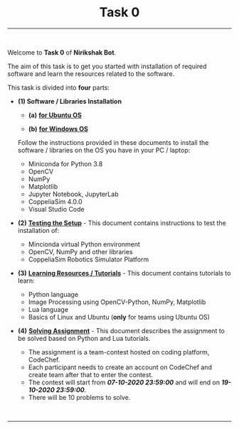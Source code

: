 <!-- <center><img src="http://mooc.e-yantra.org/img/eYantra_logo.svg" alt="e-yantra_logo" style="scale:75%;" /></center> -->

<style>
.back{
	position: fixed;
	width: 250px;
	height: 250px;
	top: 50%;
	left: 50%;
    margin-top: auto; 
    margin-left: auto; 
	opacity: 0.15;
    z-index: -1;
	}
</style>
<!-- <img src="http://mooc.e-yantra.org/img/EyantraLogoMini.png" class="back"> -->

<center>
    <h1>Task 0</h1>
</center>




---

</br>

Welcome to **Task 0** of **Nirikshak Bot**.

The aim of this task is to get you started with installation of required software and learn the resources related to the software.



This task is divided into **four** parts:

- **(1) Software / Libraries Installation**
  
  - **(a)** **[for Ubuntu OS](./software_installation_ubuntu.html)**

  - **(b)** **[for Windows OS](./software_installation_windows.html)**
  
  Follow the instructions provided in these documents to install the software / libraries on the OS you have in your PC / laptop:
  
  - Miniconda for Python 3.8
  - OpenCV
  - NumPy
  - Matplotlib
  - Jupyter Notebook, JupyterLab
  - CoppeliaSim 4.0.0
  - Visual Studio Code
  
- **(2)** **[Testing the Setup](./test_setup.html)** - This document contains instructions to test the installation of:

  - Mincionda virtual Python environment
  - OpenCV, NumPy and other libraries
  - CoppeliaSim Robotics Simulator Platform

- **(3)** **[Learning Resources / Tutorials](./tutorials.html)** - This document contains tutorials to learn:

  - Python language
  - Image Processing using OpenCV-Python, NumPy, Matplotlib
  - Lua language
  - Basics of Linux and Ubuntu (**only** for teams using Ubuntu OS)

- **(4)** **[Solving Assignment](./assignment.html)** - This document describes the assignment to be solved based on Python and Lua tutorials.

  - The assignment is a team-contest hosted on coding platform, CodeChef.
  - Each participant needs to create an account on CodeChef and create team after that to enter the contest.
  - The contest will start from ***07-10-2020 23:59:00*** and will end on ***19-10-2020 23:59:00***.
  - There will be 10 problems to solve.

<br/>

---



